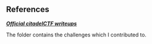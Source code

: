 ## References
***[Official citadelCTF writeups](https://github.com/Cryptonite-MIT/CitadelCTF-2025)***

The folder contains the challenges which I contributed to.